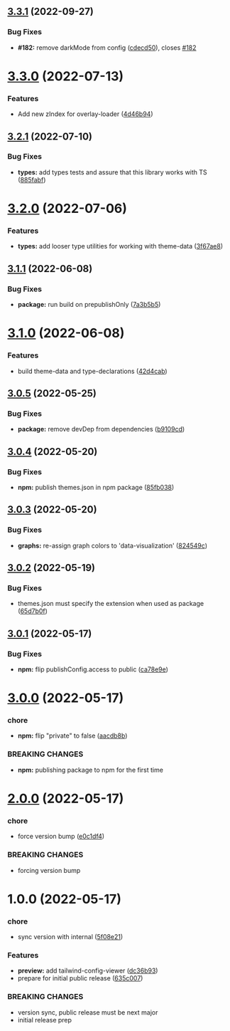 ## [3.3.1](https://github.com/CrowdStrike/tailwind-toucan-base/compare/v3.3.0...v3.3.1) (2022-09-27)


### Bug Fixes

* **#182:** remove darkMode from config ([cdecd50](https://github.com/CrowdStrike/tailwind-toucan-base/commit/cdecd5091b18676d5ab84824882a8a48450a2602)), closes [#182](https://github.com/CrowdStrike/tailwind-toucan-base/issues/182)

# [3.3.0](https://github.com/CrowdStrike/tailwind-toucan-base/compare/v3.2.1...v3.3.0) (2022-07-13)


### Features

* Add new zIndex for overlay-loader ([4d46b94](https://github.com/CrowdStrike/tailwind-toucan-base/commit/4d46b9408a0f3461ec998476f4e718dc55a8f2c6))

## [3.2.1](https://github.com/CrowdStrike/tailwind-toucan-base/compare/v3.2.0...v3.2.1) (2022-07-10)


### Bug Fixes

* **types:** add types tests and assure that this library works with TS ([885fabf](https://github.com/CrowdStrike/tailwind-toucan-base/commit/885fabf41f966a8bacf22ffb7026d4321973d7a9))

# [3.2.0](https://github.com/CrowdStrike/tailwind-toucan-base/compare/v3.1.1...v3.2.0) (2022-07-06)


### Features

* **types:** add looser type utilities for working with theme-data ([3f67ae8](https://github.com/CrowdStrike/tailwind-toucan-base/commit/3f67ae81dd0c646b510877f8b02c315249fe41ab))

## [3.1.1](https://github.com/CrowdStrike/tailwind-toucan-base/compare/v3.1.0...v3.1.1) (2022-06-08)


### Bug Fixes

* **package:** run build on prepublishOnly ([7a3b5b5](https://github.com/CrowdStrike/tailwind-toucan-base/commit/7a3b5b56982a56f86fff99582235513312388658))

# [3.1.0](https://github.com/CrowdStrike/tailwind-toucan-base/compare/v3.0.5...v3.1.0) (2022-06-08)


### Features

* build theme-data and type-declarations ([42d4cab](https://github.com/CrowdStrike/tailwind-toucan-base/commit/42d4cabec40a3603004759b69f39ce673d930b12))

## [3.0.5](https://github.com/CrowdStrike/tailwind-toucan-base/compare/v3.0.4...v3.0.5) (2022-05-25)


### Bug Fixes

* **package:** remove devDep from dependencies ([b9109cd](https://github.com/CrowdStrike/tailwind-toucan-base/commit/b9109cda4985fef70ce50acb2c3bb4b3a81dcce8))

## [3.0.4](https://github.com/CrowdStrike/tailwind-toucan-base/compare/v3.0.3...v3.0.4) (2022-05-20)


### Bug Fixes

* **npm:** publish themes.json in npm package ([85fb038](https://github.com/CrowdStrike/tailwind-toucan-base/commit/85fb038edb93f9771692648bc3d5a44b5c5e8a19))

## [3.0.3](https://github.com/CrowdStrike/tailwind-toucan-base/compare/v3.0.2...v3.0.3) (2022-05-20)


### Bug Fixes

* **graphs:** re-assign graph colors to 'data-visualization' ([824549c](https://github.com/CrowdStrike/tailwind-toucan-base/commit/824549c3fc50f0a82ca313d7556a33fbb2b8aa82))

## [3.0.2](https://github.com/CrowdStrike/tailwind-toucan-base/compare/v3.0.1...v3.0.2) (2022-05-19)


### Bug Fixes

* themes.json must specify the extension when used as package ([65d7b0f](https://github.com/CrowdStrike/tailwind-toucan-base/commit/65d7b0f2c13a3a1d4477a27bccd11fbc2d803811))

## [3.0.1](https://github.com/CrowdStrike/tailwind-toucan-base/compare/v3.0.0...v3.0.1) (2022-05-17)


### Bug Fixes

* **npm:** flip publishConfig.access to public ([ca78e9e](https://github.com/CrowdStrike/tailwind-toucan-base/commit/ca78e9e75c9ba3e46581b947703c94acbc01356e))

# [3.0.0](https://github.com/CrowdStrike/tailwind-toucan-base/compare/v2.0.0...v3.0.0) (2022-05-17)


### chore

* **npm:** flip "private" to false ([aacdb8b](https://github.com/CrowdStrike/tailwind-toucan-base/commit/aacdb8b6e5d7b03be3dde2b78d15d695195add1c))


### BREAKING CHANGES

* **npm:** publishing package to npm for the first time

# [2.0.0](https://github.com/CrowdStrike/tailwind-toucan-base/compare/v1.0.0...v2.0.0) (2022-05-17)


### chore

* force version bump ([e0c1df4](https://github.com/CrowdStrike/tailwind-toucan-base/commit/e0c1df4bdc6e662cd8d472137acfa2df141738ef))


### BREAKING CHANGES

* forcing version bump

# 1.0.0 (2022-05-17)


### chore

* sync version with internal ([5f08e21](https://github.com/CrowdStrike/tailwind-toucan-base/commit/5f08e216af47feefeae203d9639f6aad365e7723))


### Features

* **preview:** add tailwind-config-viewer ([dc36b93](https://github.com/CrowdStrike/tailwind-toucan-base/commit/dc36b934be74ebcbb553c1a07a1230fc74893592))
* prepare for initial public release ([635c007](https://github.com/CrowdStrike/tailwind-toucan-base/commit/635c007682d5b3e70857cbf0ba366d65c9bc7807))


### BREAKING CHANGES

* version sync, public release must be next major
* initial release prep
